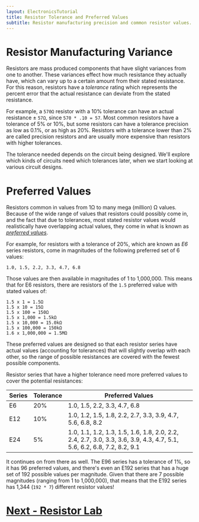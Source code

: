 ```yaml
---
layout: ElectronicsTutorial
title: Resistor Tolerance and Preferred Values
subtitle: Resistor manufacturing precision and common resistor values.
---
```


# Resistor Manufacturing Variance 

Resistors are mass produced components that have slight variances from one to another. These variances effect how much resistance they actually have, which can vary up to a certain amount from their stated resistance. For this reason, resistors have a _tolerance_ rating which represents the percent error that the actual resistance can deviate from the stated resistance.

For example, a `570Ω` resistor with a 10% tolerance can have an actual resistance ± `57Ω`, since `570 * .10 = 57`. Most common resistors have a tolerance of 5% or 10%, but some resistors can have a tolerance precision as low as 0.1%, or as high as 20%. Resistors with a tolerance lower than 2% are called precision resistors and are usually more expensive than resistors with higher tolerances.

The tolerance needed depends on the circuit being designed. We'll explore which kinds of circuits need which tolerances later, when we start looking at various circuit designs.

# Preferred Values

Resistors common in values from 1Ω to many mega (million) Ω values. Because of the wide range of values that resistors could possibly come in, and the fact that due to tolerances, most stated resistor values would realistically have overlapping actual values, they come in what is known as [_preferred values_](https://en.wikipedia.org/wiki/Preferred_number#E-series). 

For example, for resistors with a tolerance of 20%, which are known as _E6_ series resistors, come in magnitudes of the following preferred set of 6 values:

```
1.0, 1.5, 2.2, 3.3, 4.7, 6.8
```

Those values are then available in magnitudes of 1 to 1,000,000. This means that for E6 resistors, there are resistors of the `1.5` preferred value with stated values of:

```
1.5 x 1 = 1.5Ω
1.5 x 10 = 15Ω
1.5 x 100 = 150Ω
1.5 x 1,000 = 1.5kΩ
1.5 x 10,000 = 15.0kΩ
1.5 x 100,000 = 150kΩ
1.6 x 1,000,000 = 1.5MΩ
```

These preferred values are designed so that each resistor series have actual values (accounting for tolerances) that will slightly overlap with each other, so the range of possible resistances are covered with the fewest possible components.

Resistor series that have a higher tolerance need more preferred values to cover the potential resistances:

| Series | Tolerance | Preferred Values |
|--------|-----------|------------------|
| E6     | 20%       | 1.0, 1.5, 2.2, 3.3, 4.7, 6.8 |
| E12    | 10%       | 1.0, 1.2, 1.5, 1.8, 2.2, 2.7, 3.3, 3.9, 4.7, 5.6, 6.8, 8.2 |
| E24    | 5%        | 1.0, 1.1, 1.2, 1.3, 1.5, 1.6, 1.8, 2.0, 2.2, 2.4, 2.7, 3.0, 3.3, 3.6, 3.9, 4.3, 4.7, 5.1, 5.6, 6.2, 6.8, 7.2, 8.2, 9.1 |

<!--| E96    | 1%        | 1.00, 1.02, 1.05, 1.07, 1.10, 1.13, 1.15, 1.18, 1.21, 1.24, 1.27, 1.30, 1.33, 1.37, 1.40, 1.43, 1.47, 1.50, 1.54, 1.58, 1.62, 1.65, 1.69, 1.74, 1.78, 1.82, 1.87, 1.91, 1.96, 2.00, 2.05, 2.10, 2.15, 2.21, 2.26, 2.32, 2.37, 2.43, 2.49, 2.55, 2.61, 2.67, 2.74, 2.80, 2.87, 2.94, 3.01, 3.09, 3.16, 3.24, 3.32, 3.40, 3.48, 3.57, 3.65, 3.74, 3.83, 3.92, 4.02, 4.12, 4.22, 4.32, 4.42, 4.53, 4.64, 4.75, 4.87, 4.99, 5.11, 5.23, 5.36, 5.49, 5.62, 5.76, 5.90, 6.04, 6.19, 6.34, 6.49, 6.65, 6.81, 6.98, 7.15, 7.32, 7.50, 7.68, 7.87, 8.06, 8.25, 8.45, 8.66, 8.87, 9.09, 9.31, 9.53, 9.76 |-->

It continues on from there as well. The E96 series has a tolerance of 1%, so it has 96 preferred values, and there's even an E192 series that has a huge set of 192 possible values per magnitude. Given that there are 7 possible magnitudes (ranging from 1 to 1,000,000), that means that the E192 series has 1,344 (`192 * 7`) different resistor values!


# [Next - Resistor Lab](../Resistor_Lab)
